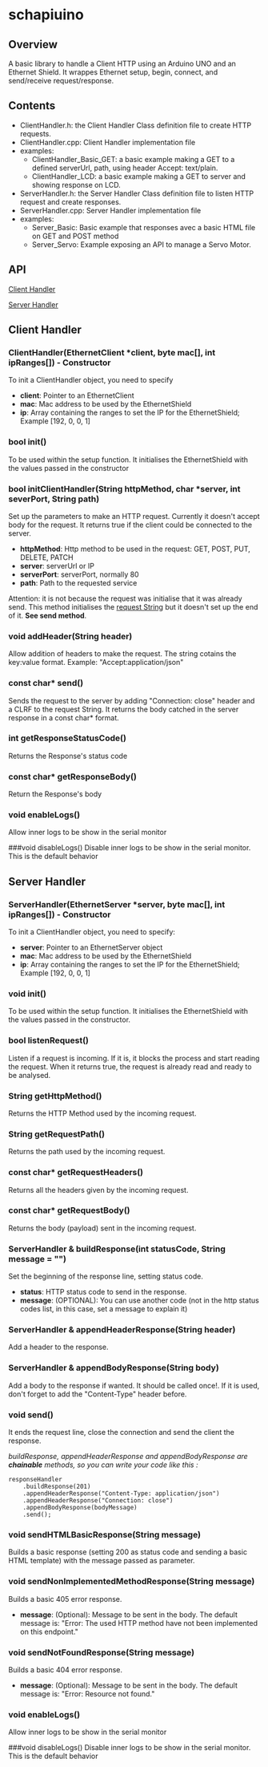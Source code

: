 # schapiuino

## Overview

A basic library to handle a Client HTTP using an Arduino UNO and an Ethernet Shield.
It wrappes Ethernet setup, begin, connect, and send/receive request/response.

## Contents

- ClientHandler.h: the Client Handler Class definition file to create HTTP requests.
- ClientHandler.cpp: Client Handler implementation file
- examples:
	- ClientHandler_Basic_GET: a basic example making a GET to a defined serverUrl, path, using header Accept: text/plain.
	- ClientHandler_LCD: a basic example making a GET to server and showing response on LCD.
- ServerHandler.h: the Server Handler Class definition file to listen HTTP request and create responses.
- ServerHandler.cpp: Server Handler implementation file
- examples:
    - Server_Basic: Basic example that responses avec a basic HTML file on GET and POST method
    - Server_Servo: Example exposing an API to manage a Servo Motor.


## API

[Client Handler](#clientHandler)

[Server Handler](#serverHandler)

## <a name="clientHandler"></a>Client Handler

### ClientHandler(EthernetClient *client, byte mac[], int ipRanges[]) - Constructor
To init a ClientHandler object, you need to specify
* **client**: Pointer to an EthernetClient
* **mac**: Mac address to be used by the EthernetShield
* **ip**: Array containing the ranges to set the IP for the EthernetShield; Example [192, 0, 0, 1]

### bool  init()
To be used within the setup function. It initialises the EthernetShield with the values passed in the constructor

### bool    initClientHandler(String httpMethod, char *server, int severPort, String path)
Set up the parameters to make an HTTP request. Currently it doesn't accept body for the request. It returns true if the client could be connected to the server. 

* **httpMethod**: Http method to be used in the request: GET, POST, PUT, DELETE, PATCH
* **server**: serverUrl or IP
* **serverPort**: serverPort, normally 80
* **path**: Path to the requested service

Attention: it is not because the request was initialise that it was already send. This method initialises the [request String](http://www.w3.org/Protocols/rfc2616/rfc2616-sec5.html) but it doesn't set up the end of it. **See send method**.

### void    addHeader(String header)
Allow addition of headers to make the request. The string cotains the key:value format. Example: "Accept:application/json"

### const char* send()
Sends the request to the server by adding "Connection: close" header and a CLRF to the request String. It returns the body catched in the server response in a const char* format.

### int     getResponseStatusCode()
Returns the Response's status code

### const char* getResponseBody()
Return the Response's body

### void    enableLogs()
Allow inner logs to be show in the serial monitor

###void    disableLogs()
Disable inner logs to be show in the serial monitor. This is the default behavior

## <a name="serverHandler"></a>Server Handler

### ServerHandler(EthernetServer *server, byte mac[], int ipRanges[]) - Constructor
To init a ClientHandler object, you need to specify:
* **server**: Pointer to an EthernetServer object
* **mac**: Mac address to be used by the EthernetShield
* **ip**: Array containing the ranges to set the IP for the EthernetShield; Example [192, 0, 0, 1]

### void    init()
To be used within the setup function. It initialises the EthernetShield with the values passed in the constructor.

### bool    listenRequest()
Listen if a request is incoming. If it is, it blocks the process and start reading the request.
When it returns true, the request is already read and ready to be analysed.

### String      getHttpMethod()
Returns the HTTP Method used by the incoming request.

### String      getRequestPath()
Returns the path used by the incoming request.

### const char* getRequestHeaders()
Returns all the headers given by the incoming request.

### const char* getRequestBody()
Returns the body (payload) sent in the incoming request.

### ServerHandler & buildResponse(int statusCode, String message = "")
Set the beginning of the response line, setting status code.
* **status**: HTTP status code to send in the response.
* **message**: (OPTIONAL): You can use another code (not in the http status codes list, in this case, set a message to explain it)

### ServerHandler & appendHeaderResponse(String header)
Add a header to the response.

### ServerHandler & appendBodyResponse(String body)
Add a body to the response if wanted. It should be called once!. If it is used, don't forget to add the "Content-Type" header before.

### void    send()
It ends the request line, close the connection and send the client the response.

*buildResponse, appendHeaderResponse and appendBodyResponse are **chainable** methods, so you can write your code like this :*

```
responseHandler
    .buildResponse(201)
    .appendHeaderResponse("Content-Type: application/json")
    .appendHeaderResponse("Connection: close")
    .appendBodyResponse(bodyMessage)
    .send();
```

### void    sendHTMLBasicResponse(String message)
Builds a basic response (setting 200 as status code and sending a basic HTML template) with the message passed as parameter.

### void    sendNonImplementedMethodResponse(String message)
Builds a basic 405 error response.
* **message**: (Optional): Message to be sent in the body. The default message is:  "Error: The used HTTP method have not been implemented on this endpoint."

### void    sendNotFoundResponse(String message)
Builds a basic 404 error response.
* **message**: (Optional): Message to be sent in the body. The default message is:  "Error: Resource not found."

### void    enableLogs()
Allow inner logs to be show in the serial monitor

###void    disableLogs()
Disable inner logs to be show in the serial monitor. This is the default behavior
